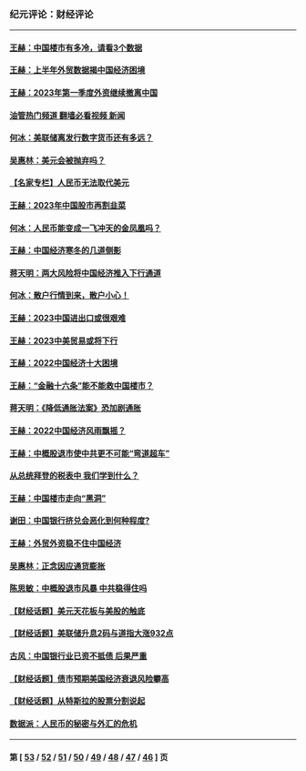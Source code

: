 ### 纪元评论：财经评论
---
#### [王赫：中国楼市有多冷，请看3个数据](../../pages/nsc1026/n14046129.md?08240330) 
#### [王赫：上半年外贸数据揭中国经济困境](../../pages/nsc1026/n14034198.md?08240330) 
#### [王赫：2023年第一季度外资继续撤离中国](../../pages/nsc1026/n13988870.md?08240330) 
#### [油管热门频道 翻墙必看视频 新闻](ok?08240330)
#### [何冰：美联储离发行数字货币还有多远？](../../pages/nsc1026/n13986109.md?08240330) 
#### [吴惠林：美元会被抛弃吗？](../../pages/nsc1026/n13984087.md?08240330) 
#### [【名家专栏】人民币无法取代美元](../../pages/nsc1026/n13974270.md?08240330) 
#### [王赫：2023年中国股市再割韭菜](../../pages/nsc1026/n13965334.md?08240330) 
#### [何冰：人民币能变成一飞冲天的金凤凰吗？](../../pages/nsc1026/n13964999.md?08240330) 
#### [王赫：中国经济寒冬的几道侧影](../../pages/nsc1026/n13932953.md?08240330) 
#### [蒋天明：两大风险将中国经济推入下行通道](../../pages/nsc1026/n13929820.md?08240330) 
#### [何冰：散户行情到来，散户小心！](../../pages/nsc1026/n13928308.md?08240330) 
#### [王赫：2023中国进出口或很艰难](../../pages/nsc1026/n13911515.md?08240330) 
#### [王赫：2023中美贸易或将下行](../../pages/nsc1026/n13899005.md?08240330) 
#### [王赫：2022中国经济十大困境](../../pages/nsc1026/n13883766.md?08240330) 
#### [王赫：“金融十六条”能不能救中国楼市？](../../pages/nsc1026/n13868431.md?08240330) 
#### [蒋天明：《降低通胀法案》恐加剧通胀](../../pages/nsc1026/n13806996.md?08240330) 
#### [王赫：2022中国经济风雨飘摇？](../../pages/nsc1026/n13803207.md?08240330) 
#### [王赫：中概股退市使中共更不可能“弯道超车”](../../pages/nsc1026/n13802858.md?08240330) 
#### [从总统拜登的税表中 我们学到什么？](../../pages/nsc1026/n13773081.md?08240330) 
#### [王赫：中国楼市走向“黑洞”](../../pages/nsc1026/n13770647.md?08240330) 
#### [谢田：中国银行挤兑会恶化到何种程度?](../../pages/nsc1026/n13766965.md?08240330) 
#### [王赫：外贸外资稳不住中国经济](../../pages/nsc1026/n13753933.md?08240330) 
#### [吴惠林：正念因应通货膨胀](../../pages/nsc1026/n13750350.md?08240330) 
#### [陈思敏：中概股退市风暴 中共稳得住吗](../../pages/nsc1026/n13738978.md?08240330) 
#### [【财经话题】美元天花板与美股的触底](../../pages/nsc1026/n13736495.md?08240330) 
#### [【财经话题】美联储升息2码与道指大涨932点](../../pages/nsc1026/n13727377.md?08240330) 
#### [古风：中国银行业已资不抵债 后果严重](../../pages/nsc1026/n13726111.md?08240330) 
#### [【财经话题】债市预期美国经济衰退风险攀高](../../pages/nsc1026/n13698043.md?08240330) 
#### [【财经话题】从特斯拉的股票分割说起](../../pages/nsc1026/n13679733.md?08240330) 
#### [数据派：人民币的秘密与外汇的危机](../../pages/nsc1026/n13667092.md?08240330) 

---
#### 第 [ [53](./53.md?08240330) / [52](./52.md?08240330) / [51](./51.md?08240330) / [50](./50.md?08240330) / [49](./49.md?08240330) / [48](./48.md?08240330) / [47](./47.md?08240330) / [46](./46.md?08240330) ] 页
